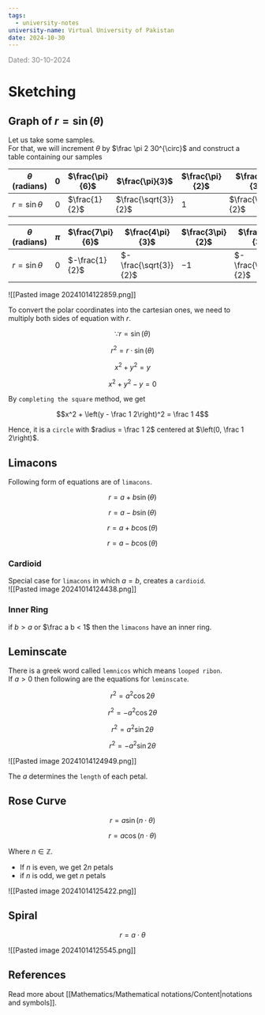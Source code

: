 ```yaml
---
tags:
  - university-notes
university-name: Virtual University of Pakistan
date: 2024-10-30
---
```


<span style="color: gray;">Dated: 30-10-2024</span>

# Sketching

## Graph of $r = \sin(\theta)$

Let us take some samples.  
For that, we will increment $\theta$ by $\frac \pi 2 30^{\circ}$ and construct a table containing our samples

| $\theta$ (radians) | $0$   | $\frac{\pi}{6}$ | $\frac{\pi}{3}$ | $\frac{\pi}{2}$ | $\frac{2\pi}{3}$ | $\frac{5\pi}{6}$ |
|--------------------|-------|----------------|----------------|----------------|-----------------|-----------------|
| $r = \sin \theta$  | $0$   | $\frac{1}{2}$  | $\frac{\sqrt{3}}{2}$ | $1$          | $\frac{\sqrt{3}}{2}$ | $\frac{1}{2}$  |

| $\theta$ (radians) | $\pi$ | $\frac{7\pi}{6}$ | $\frac{4\pi}{3}$ | $\frac{3\pi}{2}$ | $\frac{5\pi}{3}$ | $\frac{11\pi}{6}$ | $2\pi$ |
|--------------------|-------|-----------------|-----------------|-----------------|-----------------|-------------------|-------|
| $r = \sin \theta$  | $0$   | $-\frac{1}{2}$  | $-\frac{\sqrt{3}}{2}$ | $-1$          | $-\frac{\sqrt{3}}{2}$ | $-\frac{1}{2}$ | $0$   |

![[Pasted image 20241014122859.png]]

To convert the polar coordinates into the cartesian ones, we need to multiply both sides of equation with $r$.

$$\because r = \sin(\theta)$$

$$r^2 = r \cdot \sin(\theta)$$

$$x^2 + y^2 = y$$

$$x^2 + y^2 - y = 0$$

By `completing the square` method, we get  

$$x^2 + \left(y - \frac 1 2\right)^2 = \frac 1 4$$

Hence, it is a `circle` with $radius = \frac 1 2$ centered at $\left(0, \frac 1 2\right)$.

## Limacons

Following form of equations are of `limacons`.  

$$r = a + b \sin (\theta)$$

$$r = a - b \sin (\theta)$$

$$r = a + b \cos (\theta)$$

$$r = a - b \cos (\theta)$$

### Cardioid

Special case for `limacons` in which $a = b$, creates a `cardioid`.  
![[Pasted image 20241014124438.png]]

### Inner Ring

if $b > a$ or $\frac a b < 1$ then the `limacons` have an inner ring.

## Leminscate

There is a greek word called `lemnicos` which means `looped ribon`.  
If $a > 0$ then following are the equations for `leminscate`.

$$r^2 = a^2 \cos 2\theta$$

$$r^2 = -a^2 \cos 2\theta$$

$$r^2 = a^2 \sin 2\theta$$

$$r^2 = -a^2 \sin 2\theta$$

![[Pasted image 20241014124949.png]]

The $a$ determines the `length` of each petal.

## Rose Curve

$$r = a \sin(n \cdot \theta)$$

$$r = a \cos(n \cdot \theta)$$

Where $n \in \mathbb{Z}$.

- If $n$ is even, we get $2n$ petals
- if $n$ is odd, we get $n$ petals

![[Pasted image 20241014125422.png]]

## Spiral

$$r = a \cdot \theta$$

![[Pasted image 20241014125545.png]]

## References

Read more about [[Mathematics/Mathematical notations/Content|notations and symbols]].
